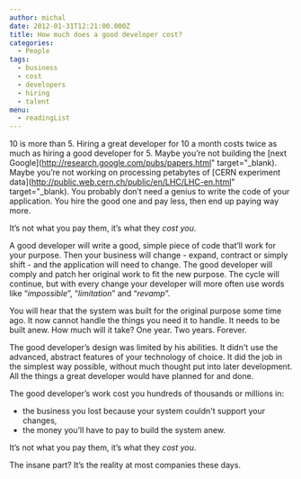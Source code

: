 ```yaml
---
author: michal
date: 2012-01-31T12:21:00.000Z
title: How much does a good developer cost?
categories:
  - People
tags:
  - business
  - cost
  - developers
  - hiring
  - talent
menu:
  - readingList
---
```


10 is more than 5. Hiring a great developer for 10 a month costs twice as much as hiring a good developer for 5. Maybe you’re not building the [next Google](http://research.google.com/pubs/papers.html" target="_blank). Maybe you’re not working on processing petabytes of [CERN experiment data](http://public.web.cern.ch/public/en/LHC/LHC-en.html" target="_blank). You probably don’t need a genius to write the code of your application. You hire the good one and pay less, then end up paying way more.

It’s not what you pay them, it’s what they _cost you_.

A good developer will write a good, simple piece of code that’ll work for your purpose. Then your business will change - expand, contract or simply shift - and the application will need to change. The good developer will comply and patch her original work to fit the new purpose. The cycle will continue, but with every change your developer will more often use words like “_impossible_”, “_limitation_” and “_revamp_”.

You will hear that the system was built for the original purpose some time ago. It now cannot handle the things you need it to handle. It needs to be built anew. How much will it take? One year. Two years. Forever.

The good developer’s design was limited by his abilities. It didn't use the advanced, abstract features of your technology of choice. It did the job in the simplest way possible, without much thought put into later development. All the things a great developer would have planned for and done.

The good developer’s work cost you hundreds of thousands or millions in:

- the business you lost because your system couldn't support your changes,
- the money you’ll have to pay to build the system anew.

It’s not what you pay them, it’s what they _cost you_.

The insane part? It’s the reality at most companies these days.

